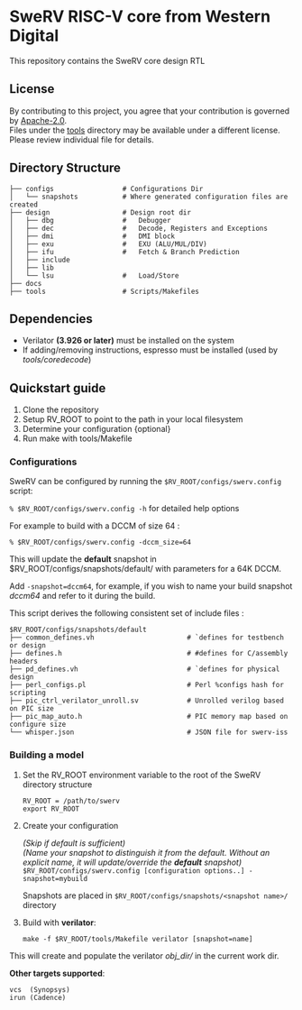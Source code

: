 # SweRV RISC-V core from Western Digital

This repository contains the SweRV core design RTL

## License

By contributing to this project, you agree that your contribution is governed by [Apache-2.0](LICENSE).  
Files under the [tools](tools/) directory may be available under a different license. Please review individual file for details.

## Directory Structure

    ├── configs                 # Configurations Dir
    │   └── snapshots           # Where generated configuration files are created
    ├── design                  # Design root dir
    │   ├── dbg                 #   Debugger
    │   ├── dec                 #   Decode, Registers and Exceptions
    │   ├── dmi                 #   DMI block
    │   ├── exu                 #   EXU (ALU/MUL/DIV)
    │   ├── ifu                 #   Fetch & Branch Prediction
    │   ├── include             
    │   ├── lib
    │   └── lsu                 #   Load/Store
    ├── docs
    ├── tools                   # Scripts/Makefiles

## Dependencies

- Verilator **(3.926 or later)** must be installed on the system
- If adding/removing instructions, espresso must be installed (used by *tools/coredecode*)

## Quickstart guide
1. Clone the repository
1. Setup RV_ROOT to point to the path in your local filesystem
1. Determine your configuration {optional}
1. Run make with tools/Makefile

### Configurations

SweRV can be configured by running the `$RV_ROOT/configs/swerv.config` script:

`% $RV_ROOT/configs/swerv.config -h` for detailed help options

For example to build with a DCCM of size 64 :  

`% $RV_ROOT/configs/swerv.config -dccm_size=64`  

This will update the **default** snapshot in $RV_ROOT/configs/snapshots/default/ with parameters for a 64K DCCM.  

Add `-snapshot=dccm64`, for example, if you wish to name your build snapshot *dccm64* and refer to it during the build.  

This script derives the following consistent set of include files :  

    $RV_ROOT/configs/snapshots/default
    ├── common_defines.vh                       # `defines for testbench or design
    ├── defines.h                               # #defines for C/assembly headers
    ├── pd_defines.vh                           # `defines for physical design
    ├── perl_configs.pl                         # Perl %configs hash for scripting
    ├── pic_ctrl_verilator_unroll.sv            # Unrolled verilog based on PIC size
    ├── pic_map_auto.h                          # PIC memory map based on configure size
    └── whisper.json                            # JSON file for swerv-iss



### Building a model
1. Set the RV_ROOT environment variable to the root of the SweRV directory structure  

    `RV_ROOT = /path/to/swerv`  
    `export RV_ROOT`

1. Create your configuration  

    *(Skip if default is sufficient)*  
    *(Name your snapshot to distinguish it from the default. Without an explicit name, it will update/override the **default** snapshot)*  
    `$RV_ROOT/configs/swerv.config [configuration options..] -snapshot=mybuild`  

    Snapshots are placed in `$RV_ROOT/configs/snapshots/<snapshot name>/` directory

1. Build with **verilator**:  

    `make -f $RV_ROOT/tools/Makefile verilator [snapshot=name]`  

This will create and populate the verilator *obj_dir/* in the current work dir.  

**Other targets supported**:  

    vcs  (Synopsys)  
    irun (Cadence)  
